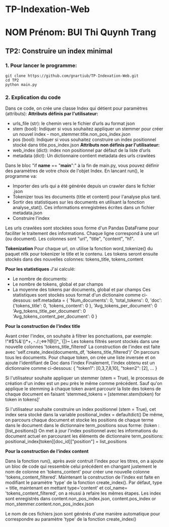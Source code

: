 # TP-Indexation-Web
# NOM Prénom: BUI Thi Quynh Trang
## TP2: Construire un index minimal
### 1. Pour lancer le programme:

```
git clone https://github.com/gnartiub/TP-Indexation-Web.git
cd TP2
python main.py
```


### 2. Explication du code
Dans ce code, on crée une classe Index qui détient pour paramètres (attributs):
**Attributs définis par l'utilisateur:**

- urls_file (str): le chemin vers le fichier d’urls au format json
- stem (bool): Indiquer si vous souhaitez appliquer un stemmer pour créer un nouvel index - mon_stemmer.title.non_pos_index.json
- pos (bool):  Indiquer si vous souhaitez construire un index positionnel stocké dans title.pos_index.json
**Attributs non définis par l'utilisateur:**
- web_index (dict): index non positionnel par défaut de la liste d’urls 
- metadata (dict): Un dictionnaire contient metadata des urls crawlées

Dans le bloc "if __name__ == "__main__":" à la fin de main.py, vous pouvez définir des paramètres de votre choix de l'objet Index.
En lancant run(), le programme va:
- Importer des urls qui a été générée depuis un crawler dans le fichier .json
- Tokenizer tous les documents (title et content) pour l'analyse plus tard.
- Sortir des statistiques sur les documents en utilisant la fonction analyse_stat(). Ces informations enregistrées écrites dans un fichier metadata.json 
- Construire l'index

Les urls crawlées sont stockées sous forme d'un Pandas DataFrame pour faciliter le traitement des informations. Chaque ligne correspond à une url (ou document). Les colonnes sont "url", "title", "content", "h1".
 
**Tokenization**
Pour chaque url, on utilise la fonction word_tokenize() du paquet nltk pour tokenizer le title et le contenu. Les tokens seront ensuite stockés dans des nouvelles colonnes: tokens_title, tokens_content

**Pour les statistiques**
J'ai calculé:
- Le nombre de documents:
- Le nombre de tokens, global et par champs
- La moyenne des tokens par documents, global et par champs
Ces statistiques sont stockés sous format d'un dictionaire comme ci-dessous:
        self.metadata = {
            'Num_documents': 0,
            'total_tokens': 0,
            'doc': {'tokens_title': 0,
                    'tokens_content': 0
                },
            'Avg_tokens_per_document': 0
            'Avg_tokens_title_per_document': 0
            'Avg_tokens_content_per_document': 0
            }


**Pour la construction de l'index title**

Avant créer l'index, on souhaite à filtrer les ponctuations, par exemple: !"#$%&'()*+, -./:;<=>?@[\]^_`{|}~
Les tokens filtrés seront stockés dans une nouvelle colonnes 'tokens_title_filtered'
La construction de l'index est faite avec 'self.create_index(documents_df, 'tokens_title_filtered')'
On parcours tous les documents. Pour chaque token, on crée une liste inversée et on ajoute l'identifiant de Doc dans l’index
Finalement, l'index obtenu est un dictionnaire comme ci-dessous:
{
    "token1": [0,3,7,8,10],
    "token2": [2],
    ...
}

Si l'utilisateur souhaite appliquer un stemmer (stem = True), le processus de création d'un index est un peu près le même comme précédent. Sauf qu'on applique le stemming à chaque token avant parcourir la liste des tokens de chaque document en faisant 'stemmed_tokens = [stemmer.stem(token) for token in tokens]'

Si l'utilisateur souhaite construire un index positionnel (stem = True), cet index sera stocké dans la variable positional_index = defaultdict()
De même, on parcours chaque document et stocke les positions de chaque terme dans le document dans le dictionnaire term_positions sous forme: {token : [list_positions]}
On met à jour l'index positionnel avec les informations du document actuel en parcourant les éléments de dictionnaire term_positions: positional_index[token][doc_id]["position"] = list_positions

**Pour la construction de l'index content**

Dans la fonction run(), après avoir contruit l'index pour les titres, on a ajoute un bloc de code qui ressemble celui précédent en changant justement le nom de colonne en 'tokens_content' pour créer une nouvelle colonne 'tokens_content_filtered'. 
Maintenant la construction de l'index est faite en modifiant le paramètre 'type' de la fonction create_index(). Par défaut, type = title, maintenant en mettant type='content' et col_name= 'tokens_content_filtered', on a réussi à refaire les mêmes étapes. Les index sont enregistrés dans content.non_pos_index.json, content.pos_index or mon_stemmer.content.non_pos_index.json

Le nom de ces fichiers json sont générés d'une manière automatique pour correspondre au paramètre 'type' de la fonction create_index()
